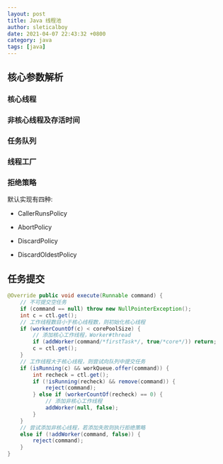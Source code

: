 ```yaml
---
layout: post
title: Java 线程池
author: sleticalboy
date: 2021-04-07 22:43:32 +0800
category: java
tags: [java]
---
```


## 核心参数解析

### 核心线程

### 非核心线程及存活时间

### 任务队列

### 线程工厂

### 拒绝策略

默认实现有四种:

- CallerRunsPolicy

- AbortPolicy

- DiscardPolicy

- DiscardOldestPolicy

## 任务提交

```java
@Override public void execute(Runnable command) {
    // 不可提交空任务
    if (command == null) throw new NullPointerException();
    int c = ctl.get();
    // 工作线程数目小于核心线程数，则初始化核心线程
    if (workerCountOf(c) < corePoolSize) {
        // 添加核心工作线程，Worker#thread
        if (addWorker(command/*firstTask*/, true/*core*/)) return;
        c = ctl.get();
    }
    // 工作线程大于核心线程，则尝试向队列中提交任务
    if (isRunning(c) && workQueue.offer(command)) {
        int recheck = ctl.get();
        if (!isRunning(recheck) && remove(command)) {
            reject(command);
        } else if (workerCountOf(recheck) == 0) {
            // 添加非核心工作线程
            addWorker(null, false);
        }
    }
    // 尝试添加非核心线程，若添加失败则执行拒绝策略
    else if (!addWorker(command, false)) {
        reject(command);
    }
}
```